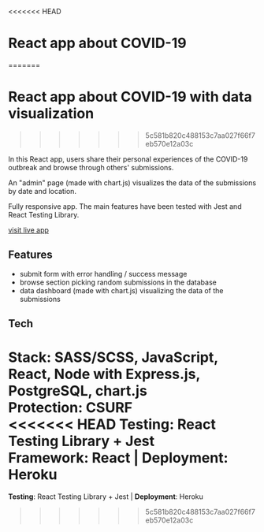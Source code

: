 <<<<<<< HEAD
# React app about COVID-19
=======
# React app about COVID-19 with data visualization 
>>>>>>> 5c581b820c488153c7aa027f66f7eb570e12a03c

In this React app, users share their personal experiences of the COVID-19 outbreak and browse through others' submissions. <br />

An "admin" page (made with chart.js) visualizes the data of the submissions by date and location.  <br />

Fully responsive app. The main features have been tested with Jest and React Testing Library.


[visit live app](https://corona-emotions.club)

## Features

-   submit form with error handling / success message
-   browse section picking random submissions in the database
-   data dashboard (made with chart.js) visualizing the data of the submissions

## Tech

**Stack**: SASS/SCSS, JavaScript, React, Node with Express.js, PostgreSQL, chart.js <br />
**Protection**: CSURF <br />
<<<<<<< HEAD
**Testing**: React Testing Library + Jest <br />
**Framework**: React | **Deployment**: Heroku
=======
**Testing**: React Testing Library + Jest | **Deployment**: Heroku
>>>>>>> 5c581b820c488153c7aa027f66f7eb570e12a03c
